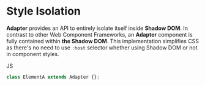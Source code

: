# Style Isolation

**Adapter** provides an API to entirely isolate itself inside **Shadow DOM**.
In contrast to other Web Component Frameworks, an **Adapter** component
is fully contained within **the Shadow DOM**. This implementation simplifies CSS
as there's no need to use `:host` selector whether using Shadow DOM or not
in component styles.

<el-code-block>
    <div el="bar-top-left">JS</div>

```js
class ElementA extends Adapter {};
```
</el-code-block>

<el-a isolation="open"></el-a>
<el-b isolation="closed"></el-b>